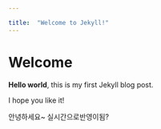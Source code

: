 ```yaml
---

title:  "Welcome to Jekyll!"
---
```


# Welcome

**Hello world**, this is my first Jekyll blog post.

I hope you like it!

안녕하세요~
실시간으로반영이됨?
